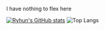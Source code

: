 I have nothing to flex here

[![Ryhun's GitHub stats](https://github-readme-stats.vercel.app/api?username=ryhunwashere)](https://github.com/anuraghazra/github-readme-stats)
![Top Langs](https://github-readme-stats.vercel.app/api/top-langs/?username=ryhunwashere&hide=csharp)
